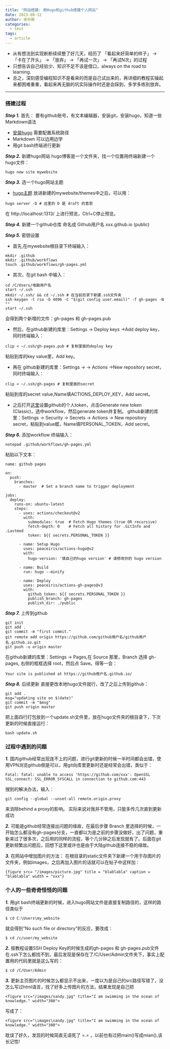 ```yaml
---
title: "网站搭建: 用Hugo和github搭建个人网站"
date: 2023-08-12
author: 余忻萌
categories:
  - test
tags:
  - article
---
```


- 从有想法到实现断断续续整了好几天，经历了 「看起来好简单的样子」 -> 「卡在了开头」 -> 「放弃」 -> 「再试一次」 -> 「再试N次」的过程 
- 只想告诉自己经验少、知识不足不该是借口，always on the road to learning.
- 总之，深刻感受编程知识不是看来的而是自己试出来的，再详细的教程实操起来都困难重重，看起来再无脑的坑实际操作时还是会踩到，多学多练别放弃。

---

### **搭建过程**
***Step 1.*** 首先：
要有github账号，有文本编辑器，安装git，安装hugo，知道一些Markdown语法
- [安装hugo](https://github.com/gohugoio/hugo/releases)
 需要配置系统路径
- Markdown 可以边用边学
- 用git bash终端进行更新

***Step 2.*** 新建hugo网站
hugo博客是一个文件夹，找一个位置用终端新建一个hugo文件：
```
hugo new site mywebsite
```

***Step 3.*** 选一个hugo网站主题
- [hugo主题](https://themes.gohugo.io/)
放进新建的mywebsite/themes中之后，可以用：
```
hugo server -D # 这里的 D 是 draft 的意思
```
在 http://localhost:1313/ 上进行预览，Ctrl+C停止预览。

***Step 4.*** 新建一个github仓库
命名成  Github用户名 xxx.github.io (public)

***Step 5.*** 密钥设置
- 首先,在mywebsite根目录下终端输入：
```
mkdir .github
mkdir .github/workflows
touch .github/workflows/gh-pages.yml
```
- 其次，在git bash 中输入：
```
cd /C/Users/电脑用户名
start ~/.ssh
mkdir ~/.ssh/ && cd ~/.ssh # 在当前目录下新建.ssh文件夹
ssh-keygen -t rsa -b 4096 -C "$(git config user.email)" -f gh-pages -N ""
start ~/.ssh 
```
会得到两个新增的文件：gh-pages 和 gh-pages.pub

- 然后，在github新建的库里：Settings -> Deploy keys ->Add deploy key，
同时终端输入：
```
clip < ~/.ssh/gh-pages.pub # 复制里面的deploy key
```
粘贴到库的key value里，Add key。

- 再在 github新建的库里：Settings -> -> Actions ->New repository secret，同时终端输入：
```
clip < ~/.ssh/gh-pages # 复制里面的secret
```
粘贴到库的secret value,Name填ACTIONS_DEPLOY_KEY，Add secret。

- 之后打开[这里](https://github.com/settings/tokens)设置github的个人token，点击Generate new token (Classic)，选中workflow，然后generate token并复制。
github新建的库里：Settings -> Security -> Secrets -> Actions -> New repository secret，粘贴到value框，Name填PERSONAL_TOKEN，Add secret。

***Step 6.*** 添加workflow
终端输入：
```
notepad .github/workflows/gh-pages.yml
```
粘贴以下文本：
```
name: github pages

on:
  push:
    branches:
      - master  # Set a branch name to trigger deployment

jobs:
  deploy:
    runs-on: ubuntu-latest
    steps:
      - uses: actions/checkout@v2
        with:
          submodules: true  # Fetch Hugo themes (true OR recursive)
          fetch-depth: 0    # Fetch all history for .GitInfo and .Lastmod
          token: ${{ secrets.PERSONAL_TOKEN }}

      - name: Setup Hugo
        uses: peaceiris/actions-hugo@v2
        with:
          hugo-version: '填自己的hugo version' # 请修改你的 hugo version

      - name: Build
        run: hugo --minify

      - name: Deploy
        uses: peaceiris/actions-gh-pages@v3
        with:
          github_token: ${{ secrets.PERSONAL_TOKEN }}
          publish_branch: gh-pages
          publish_dir: ./public
```

***Step 7.*** 上传到github
```
git init
git add .
git commit -m "first commit."
git remote add origin https://github.com/github用户名/github用户名.github.io.git
git push -u origin master
```
在github新建的库里：Settings -> Pages,在 Source 那里，Branch 选择 gh-pages, 右侧的框框选择 root，然后点 Save。得等一会：
```
Your site is published at https://github用户名.github.io/
```

***Step 8.*** 后续更新
直接更改本地hugo文件就行，改了之后上传到github：
```
git add .
msg="updating site on $(date)" 
git commit -m "$msg"
git push origin master
```
把上面四行打包放到一个update.sh文件里，放在hugo文件夹的根目录下，下次更新的时候直接运行：
```
bash update.sh
```

### **过程中遇到的问题**
***1.*** 国内github经常出现连不上的问题，进行git更新的时候一半时间都会出错，使用VPN浏览github倒是可以，用git向库里更新时还是经常会出错，类似于：
```
Fatal: fatal: unable to access 'https://github.com/xxx': OpenSSL SSL_connect: SSL_ERROR_SYSCALL in connection to github.com:443
```
搜到的解决办法，输入：
```
git config --global --unset-all remote.origin.proxy
```
来消除behind a proxy的影响。
实际来说对我并不管用，只能多传几次直到更新成功

***2.*** 可能是github经常连接出问题的缘故，在最后步骤 Branch 里选择的时候，一开始怎么都没有gh-pages分支，一直都以为是之前的步骤没做好，出了问题，重新来过了很多次，之后用的同样的流程，等个几分钟之后发现就有了。后面在git更新频繁出问题后，回想下这里或许也是由于大陆github连接不稳的缘故。

***3.*** 在网站中增加图片的方法：
在根目录的static文件夹下新建一个用于存图片的文件夹，例如images，之后再加入图片的话就可以在帖子中这样加：
```
{figure src= "/images/picture.jpg" title = "blablabla" caption = "blablabla" width = "xxx"}
```

### **个人的一些奇奇怪怪的问题**
***1.*** 用git bash终端更新的时候，进入hugo网站文件是直接复制路径的，这样的路径类似于
```
$ cd C:\Users\my_website
```
就会得到“No such file or directory”的反应，要改成：
```
$ cd /c/user/my_website
```

***2.*** 按教程设置SSH Deploy Key的时候生成的gh-pages 和 gh-pages.pub文件在.ssh下怎么都找不到，最后发现是保存在了/C/User/Admin文件夹下，事实上配置用的代码里就是这么写的：
```
$ cd /C/User/Admin
```

***3.*** 更新主页图片的时候怎么都显示不出来，一度以为是自己的src路径写错了，没怎么写过html语言，找了好多上传图片的方法，结果发现是自己把
```
<figure src="/images/sandy.jpg" title="I am swimming in the ocean of knowledge." width="300">
```
写成了：

```
<figure src="\images\sandy.jpg" title="I am swimming in the ocean of knowledge." width="300">
```
耽误了好久，发现的时候简直无语死了 =.= ，以前也有过把main()写成mian(),该长记性!


